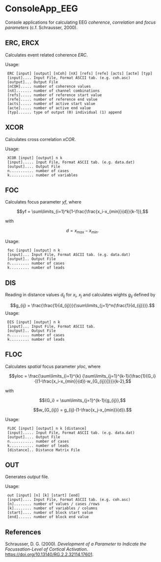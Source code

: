 # ConsoleApp_EEG
Console applications for calculating EEG *coherence*, *correlation* and *focus parameters* (c.f. Schrausser, 2000).


## ERC, ERCX

Calculates event related coherence $ERC$.

Usage:

     ERC [input] [output] [nCoh] [nX] [refs] [refe] [acts] [acte] [typ]
     [input].... Input File, Format ASCII tab. (e.g. coh.asc)
     [output]... Output File
     [nCOH]..... number of coherence values 
     [nX]....... number of channel combinations
     [refs]..... number of reference start value 
     [refe]..... number of reference end value
     [acts]..... number of active start value
     [acte]..... number of active end value
     [typ]...... type of output (0) individual (1) append


## XCOR

Calculates cross correlation $xCOR$.

Usage:

     XCOR [input] [output] n k
     [input]..... Input File, Format ASCII tab. (e.g. data.dat)
     [output].... Output File
     n........... number of cases
     k........... number of variables
	

## FOC

Calculates focus parameter $yf$, where

$$yf = \sum\limits_{i=1}^k{1-\frac{\frac{x_i-x_{min}}{d}}{k-1}},$$

with

$$d=x_{max}-x_{min}.$$

Usage: 

     foc [input] [output] n k
     [input]... Input File, Format ASCII tab. (e.g. data.dat)
     [output].. Output File
     n......... number of cases
     k......... number of leads


## DIS

Reading in distance values $d_{ij}$ for $x_i$, $x_j$ and calculates wights $g_{ij}$ defined by

$$g_{ij} = \frac{\frac{1}{d_{ij}}}{\sum\limits_{j=1}^n{\frac{1}{d_{ij}}}}.$$
Usage:

     DIS [input] [output] n k
     [input]... Input File, Format ASCII tab. 
     [output].. Output File
     n......... number of cases
     k......... number of leads

## FLOC

Calculates *spatial* focus parameter $yloc$, where

$$yloc = \frac{\sum\limits_{i=1}^{k} {\sum\limits_{j=1}^{k-1}{\frac{1}{G_i}⋅[(1-\frac{x_i-x_{min}}{d})⋅w_{G_{ij}}]}}}{k-2},$$

with

$${G_i} = \sum\limits_{j=1}^{k-1}{g_{ij}},$$

$$w_{G_{ij}} = g_{ij}⋅(1-\frac{x_j-x_{min}}{d}).$$

Usage: 

     FLOC [input] [output] n k [distance]
     [input]..... Input File, Format ASCII tab. (e.g. data.dat)
     [output].... Output File
     n........... number of cases
     k........... number of leads
     [distance].. Distance Matrix File

## OUT

Generates *output* file.

Usage: 

     out [input] [n] [k] [start] [end] 
     [input].... Input File, Format ASCII tab. (e.g. coh.asc)
     [n]........ number of values / cases /rows
     [k]........ number of variables / columns 
     [start].... number of block start value 
     [end]...... number of block end value


## References

Schrausser, D. G. (2000). *Development of a Parameter to Indicate the Focussation-Level of Cortical Activation*. https://doi.org/10.13140/RG.2.2.32114.17601.
